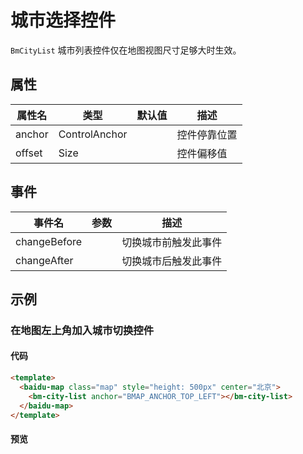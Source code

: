 # 城市选择控件

`BmCityList` 城市列表控件仅在地图视图尺寸足够大时生效。

## 属性

|属性名|类型|默认值|描述|
|------|-----|-----|----|
|anchor|ControlAnchor||控件停靠位置|
|offset|Size||控件偏移值|

## 事件
|事件名|参数|描述|
|------|-----|----|
|changeBefore||切换城市前触发此事件|
|changeAfter||切换城市后触发此事件|


## 示例

### 在地图左上角加入城市切换控件

#### 代码

```html
<template>
  <baidu-map class="map" style="height: 500px" center="北京">
    <bm-city-list anchor="BMAP_ANCHOR_TOP_LEFT"></bm-city-list>
  </baidu-map>
</template>
```

#### 预览

<doc-preview>
  <baidu-map class="map" style="height: 500px" center="北京">
    <bm-city-list anchor="BMAP_ANCHOR_TOP_LEFT"></bm-city-list>
  </baidu-map>
</doc-preview>